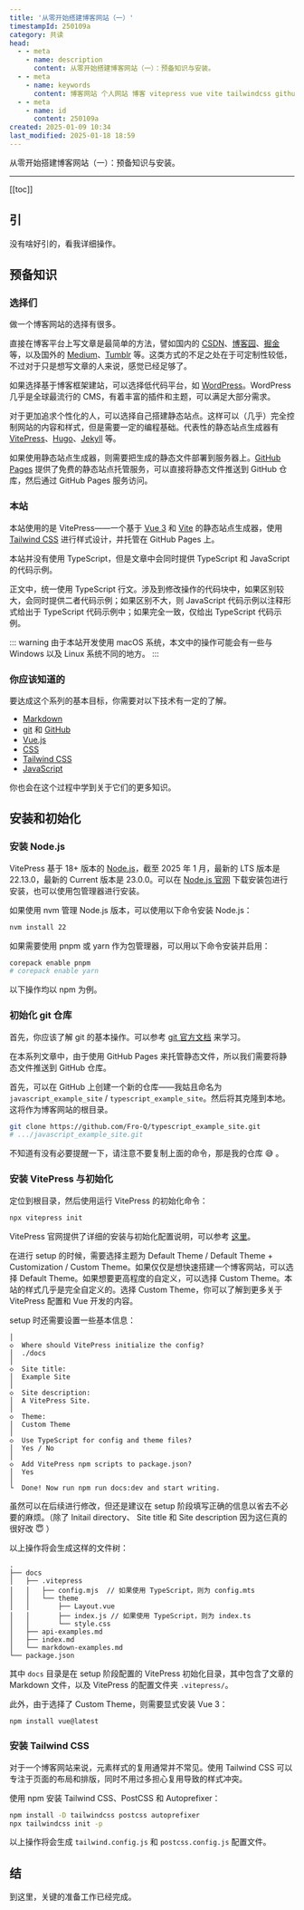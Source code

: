 ```yaml
---
title: '从零开始搭建博客网站（一）'
timestampId: 250109a
category: 共读
head:
  - - meta
    - name: description
      content: 从零开始搭建博客网站（一）：预备知识与安装。
  - - meta
    - name: keywords
      content: 博客网站 个人网站 博客 vitepress vue vite tailwindcss github_pages typescript
  - - meta
    - name: id
      content: 250109a
created: 2025-01-09 10:34
last_modified: 2025-01-18 18:59
---
```


从零开始搭建博客网站（一）：预备知识与安装。

---

[[toc]]

## 引

没有啥好引的，看我详细操作。

## 预备知识

### 选择们

做一个博客网站的选择有很多。

直接在博客平台上写文章是最简单的方法，譬如国内的 [CSDN](https://www.csdn.net/)、[博客园](https://www.cnblogs.com/)、[掘金](https://juejin.cn/) 等，以及国外的 [Medium](https://medium.com/)、[Tumblr](https://www.tumblr.com/) 等。这类方式的不足之处在于可定制性较低，不过对于只是想写文章的人来说，感觉已经足够了。

如果选择基于博客框架建站，可以选择低代码平台，如 [WordPress](https://wordpress.org/)。WordPress 几乎是全球最流行的 CMS，有着丰富的插件和主题，可以满足大部分需求。

对于更加追求个性化的人，可以选择自己搭建静态站点。这样可以（几乎）完全控制网站的内容和样式，但是需要一定的编程基础。代表性的静态站点生成器有 [VitePress](https://vitepress.dev/)、[Hugo](https://gohugo.io/)、[Jekyll](https://jekyllrb.com/) 等。

如果使用静态站点生成器，则需要把生成的静态文件部署到服务器上。[GitHub Pages](https://pages.github.com/) 提供了免费的静态站点托管服务，可以直接将静态文件推送到 GitHub 仓库，然后通过 GitHub Pages 服务访问。

### 本站

本站使用的是 VitePress——一个基于 [Vue 3](https://vuejs.org/) 和 [Vite](https://vitejs.dev/) 的静态站点生成器，使用 [Tailwind CSS](https://tailwindcss.com/) 进行样式设计，并托管在 GitHub Pages 上。

本站并没有使用 TypeScript，但是文章中会同时提供 TypeScript 和 JavaScript 的代码示例。

正文中，统一使用 TypeScript 行文。涉及到修改操作的代码块中，如果区别较大，会同时提供二者代码示例；如果区别不大，则 JavaScript 代码示例以注释形式给出于 TypeScript 代码示例中；如果完全一致，仅给出 TypeScript 代码示例。

::: warning
由于本站开发使用 macOS 系统，本文中的操作可能会有一些与 Windows 以及 Linux 系统不同的地方。
:::

### 你应该知道的

要达成这个系列的基本目标，你需要对以下技术有一定的了解。

- [Markdown](https://www.markdownguide.org/)
- [git](https://git-scm.com/) 和 [GitHub](https://www.github.com/)
- [Vue.js](https://vuejs.org/)
- [CSS](https://developer.mozilla.org/zh-CN/docs/Web/CSS)
- [Tailwind CSS](https://tailwindcss.com/)
- [JavaScript](https://developer.mozilla.org/zh-CN/docs/Web/JavaScript)

你也会在这个过程中学到关于它们的更多知识。

## 安装和初始化

### 安装 Node.js

VitePress 基于 18+ 版本的 [Node.js](https://nodejs.org/)，截至 2025 年 1 月，最新的 LTS 版本是 22.13.0，最新的 Current 版本是 23.0.0。可以在 [Node.js 官网](https://nodejs.org/) 下载安装包进行安装，也可以使用包管理器进行安装。

如果使用 nvm 管理 Node.js 版本，可以使用以下命令安装 Node.js：

```bash
nvm install 22
```

如果需要使用 pnpm 或 yarn 作为包管理器，可以用以下命令安装并启用：

```bash
corepack enable pnpm
# corepack enable yarn
```

以下操作均以 npm 为例。

### 初始化 git 仓库

首先，你应该了解 git 的基本操作。可以参考 [git 官方文档](https://git-scm.com/book/zh/v2) 来学习。

在本系列文章中，由于使用 GitHub Pages 来托管静态文件，所以我们需要将静态文件推送到 GitHub 仓库。

首先，可以在 GitHub 上创建一个新的仓库——我姑且命名为 `javascript_example_site` / `typescript_example_site`。然后将其克隆到本地。这将作为博客网站的根目录。

```bash
git clone https://github.com/Fro-Q/typescript_example_site.git
# .../javascript_example_site.git
```

不知道有没有必要提醒一下，请注意不要复制上面的命令，那是我的仓库 :sweat_smile: 。

### 安装 VitePress 与初始化

定位到根目录，然后使用运行 VitePress 的初始化命令：

```bash
npx vitepress init
```

VitePress 官网提供了详细的安装与初始化配置说明，可以参考 [这里](https://vitepress.dev/guide/getting-started#installation)。

在进行 setup 的时候，需要选择主题为 Default Theme / Default Theme + Customization / Custom Theme。如果仅仅是想快速搭建一个博客网站，可以选择 Default Theme。如果想要更高程度的自定义，可以选择 Custom Theme。本站的样式几乎是完全自定义的。选择 Custom Theme，你可以了解到更多关于 VitePress 配置和 Vue 开发的内容。

setup 时还需要设置一些基本信息：

```
│
◇  Where should VitePress initialize the config?
│  ./docs
│
◇  Site title:
│  Example Site
│
◇  Site description:
│  A VitePress Site.
│
◇  Theme:
│  Custom Theme
│
◇  Use TypeScript for config and theme files?
│  Yes / No
│
◇  Add VitePress npm scripts to package.json?
│  Yes
│
└  Done! Now run npm run docs:dev and start writing.
```

虽然可以在后续进行修改，但还是建议在 setup 阶段填写正确的信息以省去不必要的麻烦。（除了 Initail directory、 Site title 和 Site description 因为这仨真的很好改 :innocent: ）

以上操作将会生成这样的文件树：

```tree
.
├── docs
│   ├── .vitepress
│   │   ├── config.mjs  // 如果使用 TypeScript，则为 config.mts
│   │   └── theme
│   │       ├── Layout.vue
│   │       ├── index.js // 如果使用 TypeScript，则为 index.ts
│   │       └── style.css
│   ├── api-examples.md
│   ├── index.md
│   └── markdown-examples.md
└── package.json
```

其中 `docs` 目录是在 setup 阶段配置的 VitePress 初始化目录，其中包含了文章的 Markdown 文件，以及 VitePress 的配置文件夹 `.vitepress/`。

此外，由于选择了 Custom Theme，则需要显式安装 Vue 3：

```bash
npm install vue@latest
```

### 安装 Tailwind CSS

对于一个博客网站来说，元素样式的复用通常并不常见。使用 Tailwind CSS 可以专注于页面的布局和排版，同时不用过多担心复用导致的样式冲突。

使用 npm 安装 Tailwind CSS、PostCSS 和 Autoprefixer：

```bash
npm install -D tailwindcss postcss autoprefixer
npx tailwindcss init -p
```

以上操作将会生成 `tailwind.config.js` 和 `postcss.config.js` 配置文件。

## 结

到这里，关键的准备工作已经完成。
